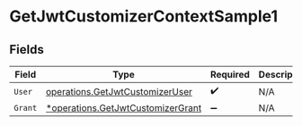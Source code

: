 # GetJwtCustomizerContextSample1


## Fields

| Field                                                                                 | Type                                                                                  | Required                                                                              | Description                                                                           |
| ------------------------------------------------------------------------------------- | ------------------------------------------------------------------------------------- | ------------------------------------------------------------------------------------- | ------------------------------------------------------------------------------------- |
| `User`                                                                                | [operations.GetJwtCustomizerUser](../../models/operations/getjwtcustomizeruser.md)    | :heavy_check_mark:                                                                    | N/A                                                                                   |
| `Grant`                                                                               | [*operations.GetJwtCustomizerGrant](../../models/operations/getjwtcustomizergrant.md) | :heavy_minus_sign:                                                                    | N/A                                                                                   |